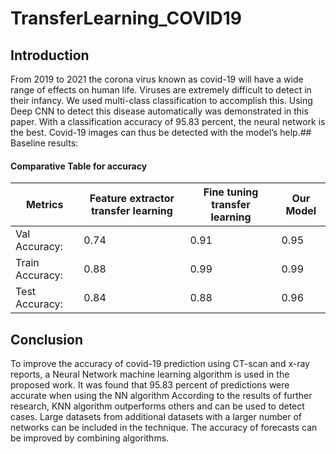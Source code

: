 # TransferLearning_COVID19

## Introduction
From 2019 to 2021 the corona virus known as covid-19 will have a wide range of effects on
human life. Viruses are extremely difficult to detect in their infancy. We used multi-class
classification to accomplish this. Using Deep CNN to detect this disease automatically was
demonstrated in this paper. With a classification accuracy of 95.83 percent, the neural network
is the best. Covid-19 images can thus be detected with the model’s help.## Baseline results:

#### Comparative Table for accuracy

| Metrics | Feature extractor transfer learning | Fine tuning transfer learning | Our Model |
|---|---|---|---|
| Val Accuracy: | 0.74 | 0.91 | 0.95 |
| Train Accuracy: | 0.88 | 0.99 | 0.99 |
| Test Accuracy:  | 0.84 | 0.88 | 0.96 |

## Conclusion
To improve the accuracy of covid-19 prediction using CT-scan and x-ray reports, a Neural
Network machine learning algorithm is used in the proposed work. It was found that 95.83
percent of predictions were accurate when using the NN algorithm According to the results of
further research, KNN algorithm outperforms others and can be used to detect cases. Large
datasets from additional datasets with a larger number of networks can be included in the
technique. The accuracy of forecasts can be improved by combining algorithms.
